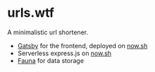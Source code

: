 # urls.wtf

A minimalistic url shortener.

- [Gatsby](https://www.gatsbyjs.org/) for the frontend, deployed on [now.sh](https://now.sh)
- Serverless express.js on [now.sh](https://now.sh)
- [Fauna](https://fauna.com/) for data storage
